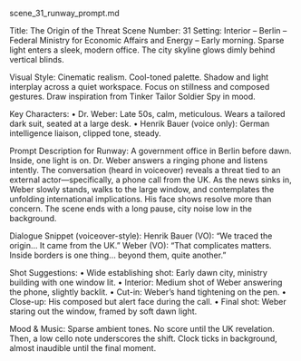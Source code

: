 scene_31_runway_prompt.md

Title: The Origin of the Threat
Scene Number: 31
Setting:
Interior – Berlin – Federal Ministry for Economic Affairs and Energy – Early morning.
Sparse light enters a sleek, modern office. The city skyline glows dimly behind vertical blinds.

Visual Style:
Cinematic realism. Cool-toned palette. Shadow and light interplay across a quiet workspace.
Focus on stillness and composed gestures. Draw inspiration from Tinker Tailor Soldier Spy in mood.

Key Characters:
	•	Dr. Weber: Late 50s, calm, meticulous. Wears a tailored dark suit, seated at a large desk.
	•	Henrik Bauer (voice only): German intelligence liaison, clipped tone, steady.

Prompt Description for Runway:
A government office in Berlin before dawn. Inside, one light is on. Dr. Weber answers a ringing phone and listens intently. The conversation (heard in voiceover) reveals a threat tied to an external actor—specifically, a phone call from the UK. As the news sinks in, Weber slowly stands, walks to the large window, and contemplates the unfolding international implications. His face shows resolve more than concern. The scene ends with a long pause, city noise low in the background.

Dialogue Snippet (voiceover-style):
Henrik Bauer (VO): “We traced the origin… It came from the UK.”
Weber (VO): “That complicates matters. Inside borders is one thing… beyond them, quite another.”

Shot Suggestions:
	•	Wide establishing shot: Early dawn city, ministry building with one window lit.
	•	Interior: Medium shot of Weber answering the phone, slightly backlit.
	•	Cut-in: Weber’s hand tightening on the pen.
	•	Close-up: His composed but alert face during the call.
	•	Final shot: Weber staring out the window, framed by soft dawn light.

Mood & Music:
Sparse ambient tones. No score until the UK revelation. Then, a low cello note underscores the shift. Clock ticks in background, almost inaudible until the final moment.
